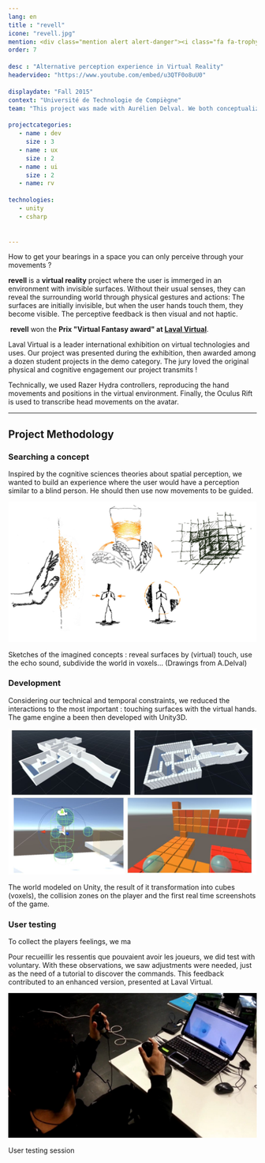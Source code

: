 ```yaml
---
lang: en
title : "revell"
icone: "revell.jpg"
mention: <div class="mention alert alert-danger"><i class="fa fa-trophy" aria-hidden="true"></i><span class="hidden-xs">&nbsp;Laval Virtual Award</span></div>
order: 7

desc : "Alternative perception experience in Virtual Reality"
headervideo: "https://www.youtube.com/embed/u3QTF0o8uU0"

displaydate: "Fall 2015"
context: "Université de Technologie de Compiègne"
team: "This project was made with Aurélien Delval. We both conceptualized the concept and I had to develop it."

projectcategories:
   - name : dev
     size : 3
   - name : ux
     size : 2
   - name : ui
     size : 2
   - name: rv

technologies:
   - unity
   - csharp


---
```

How to get your bearings in a space you can only perceive through your movements ?

**revell** is a **virtual reality** project where the user is immerged in
an environment with invisible surfaces. Without their usual senses,
they can reveal the surrounding world through physical gestures and actions:
The surfaces are initially invisible, but when the user hands touch them, they
become visible. The perceptive feedback is then visual and not haptic.

<div class="alert alert-danger"><p><i class="fa fa-trophy" aria-hidden="true">
</i>&nbsp;<b>revell</b> won the <b>Prix "Virtual Fantasy award" at <a href="http://www.laval-virtual.org/">Laval Virtual</a></b>.</p>
<p>Laval Virtual is a leader international exhibition on virtual technologies and uses.
Our project was presented during the exhibition, then awarded among a dozen student
projects in the demo category. The jury loved the original physical and cognitive
engagement our project transmits !</p>
</div>

Technically, we used Razer Hydra controllers, reproducing the hand movements and positions
in the virtual environment. Finally, the Oculus Rift is used to transcribe head movements
on the avatar.

---

## Project Methodology

### Searching a concept

Inspired by the cognitive sciences theories about spatial perception, we
wanted to build an experience where the user would have a perception similar to
a blind person. He should then use now movements to be guided.

<div class="thumbnail">
      <img src="revell/drawconcepts.jpg" class="img-responsive" alt="Concepts sketches">
      <div class="caption">
        <p>Sketches of the imagined concepts : reveal surfaces by (virtual) touch,
         use the echo sound, subdivide the world in voxels... (Drawings from A.Delval)</p>
      </div>
</div>

### Development
Considering our technical and temporal constraints, we reduced the interactions
to the most important : touching surfaces with the virtual hands. The game engine
a been then developed with Unity3D.

<div class="thumbnail">
      <img src="revell/development.jpg" class="img-responsive" alt="Development previews">
      <div class="caption">
        <p>The world modeled on Unity, the result of it transformation into
        cubes (voxels), the collision zones on the player and the first real time
        screenshots of the game.</p>
      </div>
</div>

### User testing
To collect the players feelings, we ma

Pour recueillir les ressentis que pouvaient avoir les joueurs, we did test with
voluntary. With these observations, we saw adjustments were needed, just as the
need of a tutorial to discover the commands.
This feedback contributed to an enhanced version, presented at Laval Virtual.

<div class="thumbnail">
      <img src="revell/usertesting.jpg" class="img-responsive" alt="Aperçus du développement">
      <div class="caption">
        <p>User testing session</p>
      </div>
</div>
